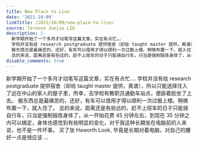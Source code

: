 ```yaml
---
title: New Place to Live
date: '2021-10-09'
linkTitle: /2021/10/09/new-place-to-live/
source: Terence Junjie LIU
description: |-
  新学期开始了一个多月才动笔写这篇文章，实在有点忙….
  学校并没有给 research postgraduate 提供宿舍（却给 taught master 提供，离谱），所以只能选择住入了远在中山的家人的屋子里，所幸，去学校有教职员通勤车站点，便舔着脸坐了上去。
  搬东西总是最痛苦的，还好，有车可以借用才得以顺利一次过搬上楼。稍微布置一下，就入住了。
  总的来说，距离还是有些远的，赶不上班车的日子只能骑自行车，只当是强制锻炼身体了，从一开始花费 45 分钟左右，到现在 35 分钟之内可以搞定，身体也感觉到有些明显的变化，对于我这种长期坐在电脑前的人来说，也不是一件坏事。 买了张 Haworth Look, 毕竟是长期对着电脑，对自己的腰好一点是很应该 ...
disable_comments: true
---
```

新学期开始了一个多月才动笔写这篇文章，实在有点忙….
学校并没有给 research postgraduate 提供宿舍（却给 taught master 提供，离谱），所以只能选择住入了远在中山的家人的屋子里，所幸，去学校有教职员通勤车站点，便舔着脸坐了上去。
搬东西总是最痛苦的，还好，有车可以借用才得以顺利一次过搬上楼。稍微布置一下，就入住了。
总的来说，距离还是有些远的，赶不上班车的日子只能骑自行车，只当是强制锻炼身体了，从一开始花费 45 分钟左右，到现在 35 分钟之内可以搞定，身体也感觉到有些明显的变化，对于我这种长期坐在电脑前的人来说，也不是一件坏事。 买了张 Haworth Look, 毕竟是长期对着电脑，对自己的腰好一点是很应该 ...